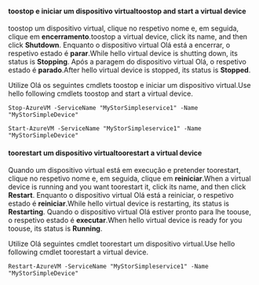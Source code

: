 #### <a name="toostop-and-start-a-virtual-device"></a><span data-ttu-id="8de37-101">toostop e iniciar um dispositivo virtual</span><span class="sxs-lookup"><span data-stu-id="8de37-101">toostop and start a virtual device</span></span>
<span data-ttu-id="8de37-102">toostop um dispositivo virtual, clique no respetivo nome e, em seguida, clique em **encerramento**.</span><span class="sxs-lookup"><span data-stu-id="8de37-102">toostop a virtual device, click its name, and then click **Shutdown**.</span></span> <span data-ttu-id="8de37-103">Enquanto o dispositivo virtual Olá está a encerrar, o respetivo estado é **parar**.</span><span class="sxs-lookup"><span data-stu-id="8de37-103">While hello virtual device is shutting down, its status is **Stopping**.</span></span> <span data-ttu-id="8de37-104">Após a paragem do dispositivo virtual Olá, o respetivo estado é **parado**.</span><span class="sxs-lookup"><span data-stu-id="8de37-104">After hello virtual device is stopped, its status is **Stopped**.</span></span>

<span data-ttu-id="8de37-105">Utilize Olá os seguintes cmdlets toostop e iniciar um dispositivo virtual.</span><span class="sxs-lookup"><span data-stu-id="8de37-105">Use hello following cmdlets toostop and start a virtual device.</span></span>

`Stop-AzureVM -ServiceName "MyStorSimpleservice1" -Name "MyStorSimpleDevice"`

`Start-AzureVM -ServiceName "MyStorSimpleservice1" -Name "MyStorSimpleDevice"`

#### <a name="toorestart-a-virtual-device"></a><span data-ttu-id="8de37-106">toorestart um dispositivo virtual</span><span class="sxs-lookup"><span data-stu-id="8de37-106">toorestart a virtual device</span></span>
<span data-ttu-id="8de37-107">Quando um dispositivo virtual está em execução e pretender toorestart, clique no respetivo nome e, em seguida, clique em **reiniciar**.</span><span class="sxs-lookup"><span data-stu-id="8de37-107">When a virtual device is running and you want toorestart it, click its name, and then click **Restart**.</span></span> <span data-ttu-id="8de37-108">Enquanto o dispositivo virtual Olá está a reiniciar, o respetivo estado é **reiniciar**.</span><span class="sxs-lookup"><span data-stu-id="8de37-108">While hello virtual device is restarting, its status is **Restarting**.</span></span> <span data-ttu-id="8de37-109">Quando o dispositivo virtual Olá estiver pronto para lhe toouse, o respetivo estado é **executar**.</span><span class="sxs-lookup"><span data-stu-id="8de37-109">When hello virtual device is ready for you toouse, its status is **Running**.</span></span>

<span data-ttu-id="8de37-110">Utilize Olá seguintes cmdlet toorestart um dispositivo virtual.</span><span class="sxs-lookup"><span data-stu-id="8de37-110">Use hello following cmdlet toorestart a virtual device.</span></span>

`Restart-AzureVM -ServiceName "MyStorSimpleservice1" -Name "MyStorSimpleDevice"`

